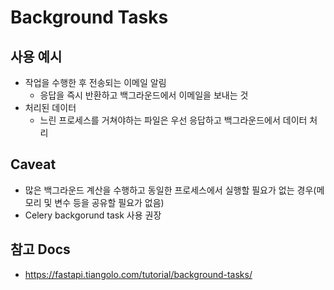 # Background Tasks


## 사용 예시

- 작업을 수행한 후 전송되는 이메일 알림
  - 응답을 즉시 반환하고 백그라운드에서 이메일을 보내는 것
- 처리된 데이터
  - 느린 프로세스를 거쳐야하는 파일은 우선 응답하고 백그라운드에서 데이터 처리


## Caveat

- 많은 백그라운드 계산을 수행하고 동일한 프로세스에서 실행할 필요가 없는 경우(메모리 및 변수 등을 공유할 필요가 없음)
- Celery backgorund task 사용 권장


## 참고 Docs

- https://fastapi.tiangolo.com/tutorial/background-tasks/
